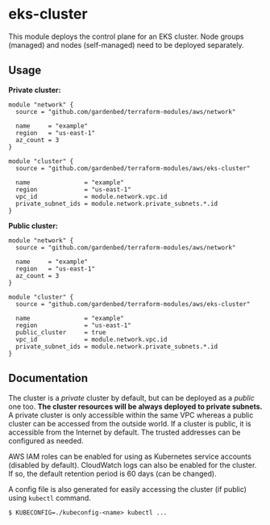 # eks-cluster

This module deploys the control plane for an EKS cluster.
Node groups (managed) and nodes (self-managed) need to be deployed separately.

## Usage

**Private cluster:**

```hcl
module "network" {
  source = "github.com/gardenbed/terraform-modules/aws/network"

  name     = "example"
  region   = "us-east-1"
  az_count = 3
}

module "cluster" {
  source = "github.com/gardenbed/terraform-modules/aws/eks-cluster"

  name               = "example"
  region             = "us-east-1"
  vpc_id             = module.network.vpc.id
  private_subnet_ids = module.network.private_subnets.*.id
}
```

**Public cluster:**

```hcl
module "network" {
  source = "github.com/gardenbed/terraform-modules/aws/network"

  name     = "example"
  region   = "us-east-1"
  az_count = 3
}

module "cluster" {
  source = "github.com/gardenbed/terraform-modules/aws/eks-cluster"

  name               = "example"
  region             = "us-east-1"
  public_cluster     = true
  vpc_id             = module.network.vpc.id
  private_subnet_ids = module.network.private_subnets.*.id
}
```

## Documentation

The cluster is a *private* cluster by default, but can be deployed as a *public* one too.
**The cluster resources will be always deployed to private subnets.**
A private cluster is only accessible within the same VPC whereas a public cluster can be accessed from the outside world.
If a cluster is public, it is accessible from the Internet by default. The trusted addresses can be configured as needed.

AWS IAM roles can be enabled for using as Kubernetes service accounts (disabled by default).
CloudWatch logs can also be enabled for the cluster. If so, the default retention period is 60 days (can be changed).

A config file is also generated for easily accessing the cluster (if public) using `kubectl` command.

    $ KUBECONFIG=./kubeconfig-<name> kubectl ...
